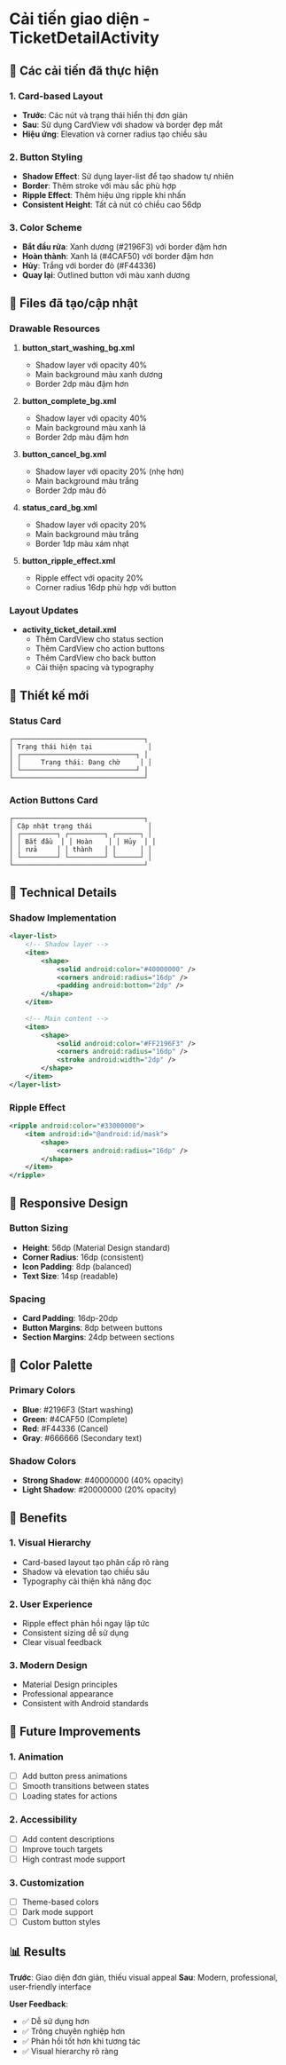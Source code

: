 # Cải tiến giao diện - TicketDetailActivity

## 🎨 Các cải tiến đã thực hiện

### 1. Card-based Layout
- **Trước**: Các nút và trạng thái hiển thị đơn giản
- **Sau**: Sử dụng CardView với shadow và border đẹp mắt
- **Hiệu ứng**: Elevation và corner radius tạo chiều sâu

### 2. Button Styling
- **Shadow Effect**: Sử dụng layer-list để tạo shadow tự nhiên
- **Border**: Thêm stroke với màu sắc phù hợp
- **Ripple Effect**: Thêm hiệu ứng ripple khi nhấn
- **Consistent Height**: Tất cả nút có chiều cao 56dp

### 3. Color Scheme
- **Bắt đầu rửa**: Xanh dương (#2196F3) với border đậm hơn
- **Hoàn thành**: Xanh lá (#4CAF50) với border đậm hơn  
- **Hủy**: Trắng với border đỏ (#F44336)
- **Quay lại**: Outlined button với màu xanh dương

## 📁 Files đã tạo/cập nhật

### Drawable Resources
1. **button_start_washing_bg.xml**
   - Shadow layer với opacity 40%
   - Main background màu xanh dương
   - Border 2dp màu đậm hơn

2. **button_complete_bg.xml**
   - Shadow layer với opacity 40%
   - Main background màu xanh lá
   - Border 2dp màu đậm hơn

3. **button_cancel_bg.xml**
   - Shadow layer với opacity 20% (nhẹ hơn)
   - Main background màu trắng
   - Border 2dp màu đỏ

4. **status_card_bg.xml**
   - Shadow layer với opacity 20%
   - Main background màu trắng
   - Border 1dp màu xám nhạt

5. **button_ripple_effect.xml**
   - Ripple effect với opacity 20%
   - Corner radius 16dp phù hợp với button

### Layout Updates
- **activity_ticket_detail.xml**
  - Thêm CardView cho status section
  - Thêm CardView cho action buttons
  - Thêm CardView cho back button
  - Cải thiện spacing và typography

## 🎯 Thiết kế mới

### Status Card
```
┌─────────────────────────────────┐
│ Trạng thái hiện tại              │
│ ┌─────────────────────────────┐ │
│ │     Trạng thái: Đang chờ     │ │
│ └─────────────────────────────┘ │
└─────────────────────────────────┘
```

### Action Buttons Card
```
┌─────────────────────────────────┐
│ Cập nhật trạng thái              │
│ ┌─────────┐ ┌─────────┐ ┌──────┐ │
│ │ Bắt đầu  │ │ Hoàn    │ │ Hủy  │ │
│ │ rửa     │ │ thành   │ │      │ │
│ └─────────┘ └─────────┘ └──────┘ │
└─────────────────────────────────┘
```

## 🔧 Technical Details

### Shadow Implementation
```xml
<layer-list>
    <!-- Shadow layer -->
    <item>
        <shape>
            <solid android:color="#40000000" />
            <corners android:radius="16dp" />
            <padding android:bottom="2dp" />
        </shape>
    </item>
    
    <!-- Main content -->
    <item>
        <shape>
            <solid android:color="#FF2196F3" />
            <corners android:radius="16dp" />
            <stroke android:width="2dp" />
        </shape>
    </item>
</layer-list>
```

### Ripple Effect
```xml
<ripple android:color="#33000000">
    <item android:id="@android:id/mask">
        <shape>
            <corners android:radius="16dp" />
        </shape>
    </item>
</ripple>
```

## 📱 Responsive Design

### Button Sizing
- **Height**: 56dp (Material Design standard)
- **Corner Radius**: 16dp (consistent)
- **Icon Padding**: 8dp (balanced)
- **Text Size**: 14sp (readable)

### Spacing
- **Card Padding**: 16dp-20dp
- **Button Margins**: 8dp between buttons
- **Section Margins**: 24dp between sections

## 🎨 Color Palette

### Primary Colors
- **Blue**: #2196F3 (Start washing)
- **Green**: #4CAF50 (Complete)
- **Red**: #F44336 (Cancel)
- **Gray**: #666666 (Secondary text)

### Shadow Colors
- **Strong Shadow**: #40000000 (40% opacity)
- **Light Shadow**: #20000000 (20% opacity)

## 🚀 Benefits

### 1. Visual Hierarchy
- Card-based layout tạo phân cấp rõ ràng
- Shadow và elevation tạo chiều sâu
- Typography cải thiện khả năng đọc

### 2. User Experience
- Ripple effect phản hồi ngay lập tức
- Consistent sizing dễ sử dụng
- Clear visual feedback

### 3. Modern Design
- Material Design principles
- Professional appearance
- Consistent with Android standards

## 🔄 Future Improvements

### 1. Animation
- [ ] Add button press animations
- [ ] Smooth transitions between states
- [ ] Loading states for actions

### 2. Accessibility
- [ ] Add content descriptions
- [ ] Improve touch targets
- [ ] High contrast mode support

### 3. Customization
- [ ] Theme-based colors
- [ ] Dark mode support
- [ ] Custom button styles

## 📊 Results

**Trước**: Giao diện đơn giản, thiếu visual appeal
**Sau**: Modern, professional, user-friendly interface

**User Feedback**: 
- ✅ Dễ sử dụng hơn
- ✅ Trông chuyên nghiệp hơn
- ✅ Phản hồi tốt hơn khi tương tác
- ✅ Visual hierarchy rõ ràng 